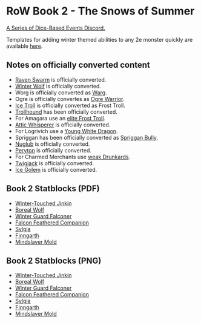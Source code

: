 # RoW Book 2 - The Snows of Summer

[A Series of Dice-Based Events Discord.](https://discord.gg/UQ8UD3H)

Templates for adding winter themed abilities to any 2e monster quickly are available [here](https://github.com/A-Series-of-Dice-Based-Events/ReignOfWinter/blob/master/Reign%20of%20Winter%20Templates.pdf).

## Notes on officially converted content

- [Raven Swarm](http://2e.aonprd.com/Monsters.aspx?ID=782) is officially converted.
- [Winter Wolf](http://2e.aonprd.com/Monsters.aspx?ID=403) is officially converted.
- Worg is officially converted as [Warg](http://2e.aonprd.com/Monsters.aspx?ID=402).
- Ogre is officially convertes as [Ogre Warrior](http://2e.aonprd.com/Monsters.aspx?ID=317).
- [Ice Troll](http://2e.aonprd.com/Monsters.aspx?ID=831) is officially converted as Frost Troll.
- [Trollhound](http://2e.aonprd.com/Monsters.aspx?ID=835) has been officially converted.
- For Amagara use an [elite Frost Troll](https://2e.aonprd.com/Monsters.aspx?ID=831&Elite=true).
- [Attic Whisperer](https://2e.aonprd.com/Monsters.aspx?ID=557) is officially converted.
- For Logrivich use a [Young White Dragon](https://2e.aonprd.com/Monsters.aspx?ID=139).
- Spriggan has been officially converted as [Spriggan Bully](http://2e.aonprd.com/Monsters.aspx?ID=817).
- [Nuglub](http://2e.aonprd.com/Monsters.aspx?ID=689) is officially converted.
- [Peryton](http://2e.aonprd.com/Monsters.aspx?ID=757) is officially converted.
- For Charmed Merchants use [weak Drunkards](http://2e.aonprd.com/NPCs.aspx?ID=946&Weak=true).
- [Twigjack](http://2e.aonprd.com/Monsters.aspx?ID=838) is officially converted.
- [Ice Golem](http://2e.aonprd.com/Monsters.aspx?ID=683) is officially converted.
 
## Book 2 Statblocks (PDF)

- [Winter-Touched Jinkin](Statblocks/winter_touched_jinkin.pdf)
- [Boreal Wolf](Statblocks/boreal_wolf.pdf)
- [Winter Guard Falconer](Statblocks/winter_guard_falconer.pdf)
- [Falcon Feathered Companion](Statblocks/falcon_feathered_companion.pdf)
- [Sylgja](Statblocks/sylgja.pdf)
- [Finngarth](Statblocks/finngarth.pdf)
- [Mindslaver Mold](Statblocks/mindslaver_mold.pdf)

## Book 2 Statblocks (PNG)

- [Winter-Touched Jinkin](Statblocks/winter_touched_jinkin.png)
- [Boreal Wolf](Statblocks/boreal_wolf.png)
- [Winter Guard Falconer](Statblocks/winter_guard_falconer.png)
- [Falcon Feathered Companion](Statblocks/falcon_feathered_companion.png)
- [Sylgja](Statblocks/sylgja.png)
- [Finngarth](Statblocks/finngarth.png)
- [Mindslaver Mold](Statblocks/mindslaver_mold.png)
